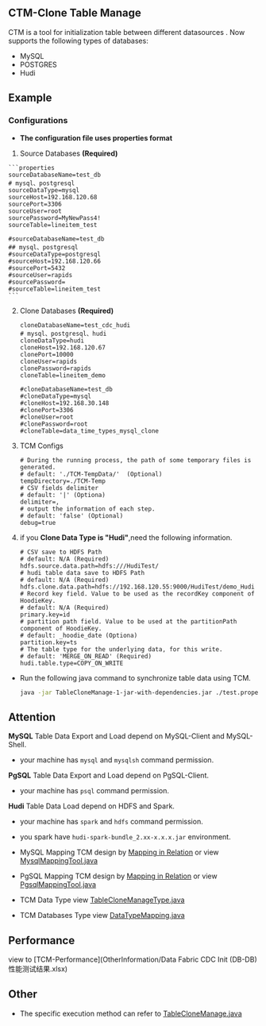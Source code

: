 ## CTM-Clone Table Manage

CTM is a tool for initialization table between different datasources . Now supports the following types of databases:

-   MySQL
-   POSTGRES
-   Hudi



## Example

### Configurations

-   **The configuration file uses properties format**

1.   Source Databases  **(Required)**

    ```properties
    sourceDatabaseName=test_db
    # mysql、postgresql
    sourceDataType=mysql
    sourceHost=192.168.120.68
    sourcePort=3306
    sourceUser=root
    sourcePassword=MyNewPass4!
    sourceTable=lineitem_test
    
    #sourceDatabaseName=test_db
    ## mysql、postgresql
    #sourceDataType=postgresql
    #sourceHost=192.168.120.66
    #sourcePort=5432
    #sourceUser=rapids
    #sourcePassword=
    #sourceTable=lineitem_test
    ```

2.  Clone Databases  **(Required)**

    ```properties
    cloneDatabaseName=test_cdc_hudi
    # mysql、postgresql、hudi
    cloneDataType=hudi
    cloneHost=192.168.120.67
    clonePort=10000
    cloneUser=rapids
    clonePassword=rapids
    cloneTable=lineitem_demo
    
    #cloneDatabaseName=test_db
    #cloneDataType=mysql
    #cloneHost=192.168.30.148
    #clonePort=3306
    #cloneUser=root
    #clonePassword=root
    #cloneTable=data_time_types_mysql_clone
    ```

3.  TCM Configs

    ```properties
    # During the running process, the path of some temporary files is generated.
    # default: './TCM-TempData/'  (Optional)
    tempDirectory=./TCM-Temp
    # CSV fields delimiter
    # default: '|' (Optiona)
    delimiter=,
    # output the information of each step.
    # default: 'false' (Optional)
    debug=true
    ```

    

4.  if you **Clone Data Type is "Hudi"**,need the following information.

    ```properties
    # CSV save to HDFS Path 
    # default: N/A (Required)
    hdfs.source.data.path=hdfs:///HudiTest/
    # hudi table data save to HDFS Path 
    # default: N/A (Required)
    hdfs.clone.data.path=hdfs://192.168.120.55:9000/HudiTest/demo_Hudi
    # Record key field. Value to be used as the recordKey component of HoodieKey.
    # default: N/A (Required)
    primary.key=id
    # partition path field. Value to be used at the partitionPath component of HoodieKey.
    # default: _hoodie_date (Optiona)
    partition.key=ts
    # The table type for the underlying data, for this write.
    # default: 'MERGE_ON_READ' (Required)
    hudi.table.type=COPY_ON_WRITE
    ```

    

-   Run the following java command to synchronize table data using TCM.

    ```sh
    java -jar TableCloneManage-1-jar-with-dependencies.jar ./test.properties 2>&1 > ./allLog.out
    ```



## Attention

**MySQL** Table Data Export and Load depend on MySQL-Client and MySQL-Shell.

-   your machine has `mysql` and `mysqlsh` command permission.



**PgSQL** Table Data Export and Load depend on PgSQL-Client.

-   your machine has `psql` command permission.



**Hudi** Table Data Load depend on HDFS and Spark.

-   your machine has `spark` and `hdfs` command permission.
-   you spark have  `hudi-spark-bundle_2.xx-x.x.x.jar` environment.





-   MySQL Mapping TCM design by [Mapping in Relation](https://debezium.io/documentation/reference/1.0/connectors/mysql.html#how-the-mysql-connector-maps-data-types_cdc) or view [MysqlMappingTool.java](src/main/java/com/boraydata/tcm\mapping/MysqlMappingTool.java)
-   PgSQL Mapping TCM design by [Mapping in Relation](https://debezium.io/documentation/reference/1.0/connectors/postgresql.html#data-types) or view [PgsqlMappingTool.java](src/main/java/com/boraydata/tcm/mapping/PgsqlMappingTool.java)

-   TCM Data Type view [TableCloneManageType.java](src/main/java/com/boraydata/tcm/core/TableCloneManageType.java)


-   TCM Databases Type view [DataTypeMapping.java](src/main/java/com/boraydata/tcm/core/DataSourceType.java)

    

## Performance

view to [TCM-Performance](OtherInformation/Data Fabric CDC Init (DB-DB) 性能测试结果.xlsx)



## Other

-   The specific execution method can refer to [TableCloneManage.java](src/main/java/com/boraydata/tcm/DoIt.java)


